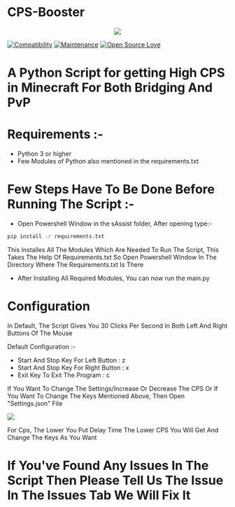 # CPS-Booster 
<p align="center"><img src="https://i.imgur.com/1ALo9cW.gif"/></p>

[![Compatibility](https://img.shields.io/badge/python-3-brightgreen.svg)](PROJECT)
[![Maintenance](https://img.shields.io/badge/Maintained%3F-yes-green.svg)](https://GitHub.com/Naereen/StrapDown.js/graphs/commit-activity)
[![Open Source Love](https://badges.frapsoft.com/os/v3/open-source.svg?v=102)](https://github.com/ellerbrock/open-source-badge/)


# A Python Script for getting High CPS in Minecraft For Both Bridging And PvP

# Requirements :-
- Python 3 or higher 
- Few Modules of Python also mentioned in the requirements.txt

# Few Steps Have To Be Done Before Running The Script :-
- Open Powershell Window in the sAssist folder, After opening type:-

```bash
pip install -r requirements.txt
```
This Installes All The Modules Which Are Needed To Run The Script, This Takes The Help Of Requirements.txt So Open Powershell Window In The Directory 
Where The Requirements.txt Is There  
- After Installing All Required Modules, You can now run the main.py

# Configuration

In Default, 
The Script Gives You 30 Clicks Per Second In Both Left And Right Buttons Of The Mouse

Default Configuration :-
- Start And Stop Key For Left Button  : z
- Start And Stop Key For Right Button : x
- Exit Key To Exit The Program        : c

If You Want To Change The Settings/Increase Or Decrease The CPS Or If You Want To Change The Keys Mentioned Above, Then Open "Settings.json" File
<p align="left"><img src="https://i.imgur.com/396XVxl.png"></p>

For Cps, The Lower You Put Delay Time The Lower CPS You Will Get And Change The Keys As You Want 

# If You've Found Any Issues In The Script Then Please Tell Us The Issue In The Issues Tab We Will Fix It 
